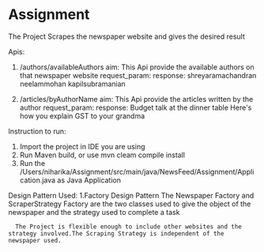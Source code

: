 # Assignment


The Project Scrapes the newspaper website and gives the desired result

Apis:
1. <host>/authors/availableAuthors
      aim: This Api provide the available authors on that newspaper website
      request_param: <Newspaper String>
      response:
            <Set>
                <item>shreyaramachandran</item>
                <item>neelammohan</item>
                <item>kapilsubramanian</item>
            </Set>

  2. <host>/articles/byAuthorName
        aim: This Api provide the articles written by the author
        request_param: <Author name String>
        response:
            <Set>
              <item>Budget talk at the dinner table</item>
              <item>Here's how you explain GST to your grandma</item>
            </Set>
      
      
      
      
 Instruction to run:
 1. Import the project in IDE you are using
 2. Run Maven build, or use mvn cleam compile install
 3. Run the /Users/niharika/Assignment/src/main/java/NewsFeed/Assignment/Application.java as Java Application
 
 
 
 Design Pattern Used:
      1.Factory Design Pattern
      The Newspaper Factory and ScraperStrategy Factory are the two classes used to give the object of the newspaper and the         strategy used to complete a task
      
      The Project is flexible enough to include other websites and the strategy involved.The Scraping Strategy is independent of the newspaper used.
  
  
  

  
  
